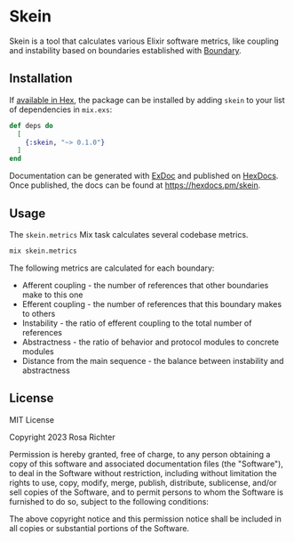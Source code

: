 # Skein

Skein is a tool that calculates various Elixir software metrics, like coupling and instability based on
boundaries established with [Boundary](https://github.com/sasa1977/boundary).

## Installation

If [available in Hex](https://hex.pm/docs/publish), the package can be installed
by adding `skein` to your list of dependencies in `mix.exs`:

```elixir
def deps do
  [
    {:skein, "~> 0.1.0"}
  ]
end
```

Documentation can be generated with [ExDoc](https://github.com/elixir-lang/ex_doc)
and published on [HexDocs](https://hexdocs.pm). Once published, the docs can
be found at <https://hexdocs.pm/skein>.

## Usage

The `skein.metrics` Mix task calculates several codebase metrics.

```sh
mix skein.metrics
```

The following metrics are calculated for each boundary:

- Afferent coupling - the number of references that other boundaries make to this one
- Efferent coupling - the number of references that this boundary makes to others
- Instability - the ratio of efferent coupling to the total number of references
- Abstractness - the ratio of behavior and protocol modules to concrete modules
- Distance from the main sequence - the balance between instability and abstractness

## License

MIT License

Copyright 2023 Rosa Richter

Permission is hereby granted, free of charge, to any person obtaining a copy of
this software and associated documentation files (the "Software"), to deal in
the Software without restriction, including without limitation the rights to
use, copy, modify, merge, publish, distribute, sublicense, and/or sell copies
of the Software, and to permit persons to whom the Software is furnished to do
so, subject to the following conditions:

The above copyright notice and this permission notice shall be included in all
copies or substantial portions of the Software.
